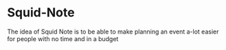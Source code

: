 # Squid-Note
The idea of Squid Note is to be able to make planning an event a-lot easier for people with no time and in a budget
